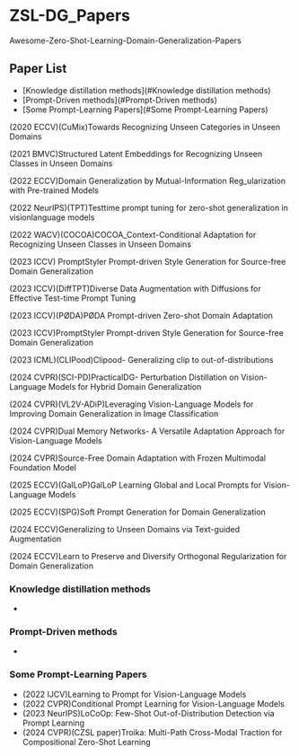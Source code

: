 # ZSL-DG_Papers
Awesome-Zero-Shot-Learning-Domain-Generalization-Papers

## Paper List
- [Knowledge distillation methods](#Knowledge distillation methods)
- [Prompt-Driven methods](#Prompt-Driven methods)
- [Some Prompt-Learning Papers](#Some Prompt-Learning Papers)  

(2020 ECCV)(CuMix)Towards Recognizing Unseen Categories in Unseen Domains

(2021 BMVC)Structured Latent Embeddings for Recognizing Unseen Classes in Unseen Domains

(2022 ECCV)Domain Generalization by Mutual-Information Reg_ularization with Pre-trained Models

(2022 NeurIPS)(TPT)Testtime prompt tuning for zero-shot generalization in visionlanguage models

(2022 WACV)(COCOA)COCOA_Context-Conditional Adaptation for Recognizing Unseen Classes in Unseen Domains

(2023 ICCV) PromptStyler Prompt-driven Style Generation for Source-free Domain Generalization

(2023 ICCV)(DiffTPT)Diverse Data Augmentation with Diffusions for Effective Test-time Prompt Tuning

(2023 ICCV)(PØDA)PØDA Prompt-driven Zero-shot Domain Adaptation

(2023 ICCV)PromptStyler Prompt-driven Style Generation for Source-free Domain Generalization

(2023 ICML)(CLIPood)Clipood- Generalizing clip to out-of-distributions

(2024 CVPR)(SCI-PD)PracticalDG- Perturbation Distillation on Vision-Language Models for Hybrid Domain Generalization

(2024 CVPR)(VL2V-ADiP)Leveraging Vision-Language Models for Improving Domain Generalization in Image Classification

(2024 CVPR)Dual Memory Networks- A Versatile Adaptation Approach for Vision-Language Models

(2024 CVPR)Source-Free Domain Adaptation with Frozen Multimodal Foundation Model

(2025 ECCV)(GalLoP)GalLoP Learning Global and Local Prompts for Vision-Language Models

(2025 ECCV)(SPG)Soft Prompt Generation for Domain Generalization

(2024 ECCV)Generalizing to Unseen Domains via Text-guided Augmentation

(2024 ECCV)Learn to Preserve and Diversify Orthogonal Regularization for Domain Generalization

### Knowledge distillation methods
-

### Prompt-Driven methods
-

### Some Prompt-Learning Papers
- (2022 IJCV)Learning to Prompt for Vision-Language Models
- (2022 CVPR)Conditional Prompt Learning for Vision-Language Models
- (2023 NeurIPS)LoCoOp: Few-Shot Out-of-Distribution Detection via Prompt Learning
- (2024 CVPR)(CZSL paper)Troika: Multi-Path Cross-Modal Traction for Compositional Zero-Shot Learning
